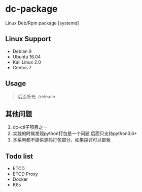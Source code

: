 # dc-package
Linux Deb/Rpm package [systemd]

## Linux Support

- Debian 9
- Ubuntu 16.04
- Kali Linux 2.0
- Centos 7

## Usage

> 后面补充 ./release

## 其他问题

1. dc-ctl子项目之一
2. 实践的时候发现python打包是一个问题,后面只支持python3.6+
3. 本系列都不提供源码打包部分，如果探讨可以邮我

## Todo list

- ETCD
- ETCD Proxy
- Docker
- K8s


